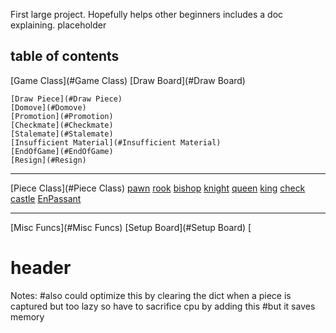 First large project. Hopefully helps other beginners includes a doc explaining. 
placeholder
## table of contents
[Game Class](#Game Class)
    [Draw Board](#Draw Board)
    
    [Draw Piece](#Draw Piece)
    [Domove](#Domove)
    [Promotion](#Promotion)
    [Checkmate](#Checkmate)
    [Stalemate](#Stalemate)
    [Insufficient Material](#Insufficient Material)
    [EndOfGame](#EndOfGame)
    [Resign](#Resign)
***
[Piece Class](#Piece Class)
    [pawn](#pawn)
    [rook](#rook)
    [bishop](#bishop)
    [knight](#night)
    [queen](#queen)
    [king](#king)
    [check](#check)
    [castle](#castle)
    [EnPassant](#EnPassant)
***
[Misc Funcs](#Misc Funcs)
   [Setup Board](#Setup Board)
   [



# header
Notes:        #also could optimize this by clearing the dict when a piece is captured but too lazy so have to sacrifice cpu by adding this
        #but it saves memory
